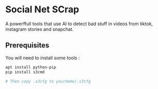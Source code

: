 # Social Net SCrap

A powerffull tools that use AI to detect bad stuff in videos from tiktok, instagram stories and snapchat.

## Prerequisites

You will need to install some tools : 
```bash
apt install python-pip
pip install s3cmd

# Then copy .s3cfg to yourhome/.s3cfg
```
